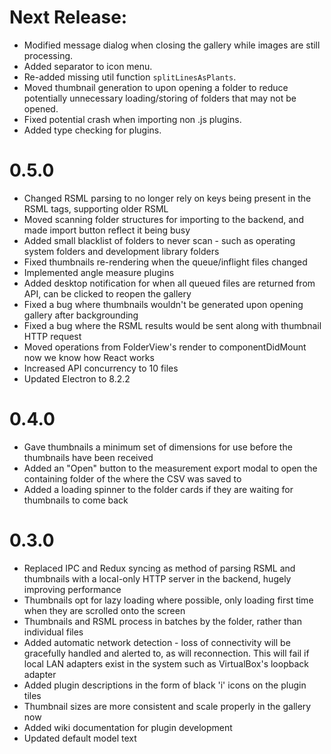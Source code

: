 # Next Release:
- Modified message dialog when closing the gallery while images are still processing.
- Added separator to icon menu.
- Re-added missing util function `splitLinesAsPlants`.
- Moved thumbnail generation to upon opening a folder to reduce potentially unnecessary loading/storing of folders that may not be opened.
- Fixed potential crash when importing non .js plugins.
- Added type checking for plugins.

# 0.5.0

- Changed RSML parsing to no longer rely on keys being present in the RSML tags, supporting older RSML
- Moved scanning folder structures for importing to the backend, and made import button reflect it being busy
- Added small blacklist of folders to never scan - such as operating system folders and development library folders
- Fixed thumbnails re-rendering when the queue/inflight files changed
- Implemented angle measure plugins
- Added desktop notification for when all queued files are returned from API, can be clicked to reopen the gallery
- Fixed a bug where thumbnails wouldn't be generated upon opening gallery after backgrounding
- Fixed a bug where the RSML results would be sent along with thumbnail HTTP request
- Moved operations from FolderView's render to componentDidMount now we know how React works
- Increased API concurrency to 10 files
- Updated Electron to 8.2.2

# 0.4.0

- Gave thumbnails a minimum set of dimensions for use before the thumbnails have been received
- Added an "Open" button to the measurement export modal to open the containing folder of the where the CSV was saved to
- Added a loading spinner to the folder cards if they are waiting for thumbnails to come back

# 0.3.0

- Replaced IPC and Redux syncing as method of parsing RSML and thumbnails with a local-only HTTP server in the backend, hugely improving performance
- Thumbnails opt for lazy loading where possible, only loading first time when they are scrolled onto the screen
- Thumbnails and RSML process in batches by the folder, rather than individual files
- Added automatic network detection - loss of connectivity will be gracefully handled and alerted to, as will reconnection. This will fail if local LAN adapters exist in the system such as VirtualBox's loopback adapter
- Added plugin descriptions in the form of black 'i' icons on the plugin tiles
- Thumbnail sizes are more consistent and scale properly in the gallery now
- Added wiki documentation for plugin development
- Updated default model text
